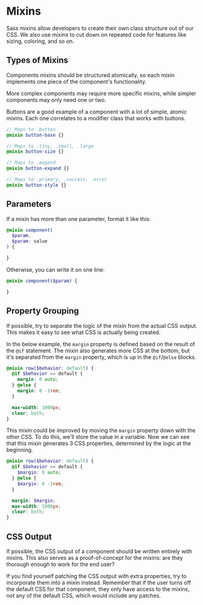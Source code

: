 # Mixins

Sass mixins allow developers to create their own class structure out of our CSS. We also use mixins to cut down on repeated code for features like sizing, coloring, and so on.

## Types of Mixins

Components mixins should be structured atomically, so each mixin implements one piece of the component's functionality.

More complex components may require more specific mixins, while simpler components may only need one or two.

Buttons are a good example of a component with a lot of simple, atomic mixins. Each one correlates to a modifier class that works with buttons.

```scss
// Maps to .button
@mixin button-base {}

// Maps to .tiny, .small, .large
@mixin button-size {}

// Maps to .expand
@mixin button-expand {}

// Maps to .primary, .success, .error
@mixin button-style {}
```

## Parameters

If a mixin has more than one parameter, format it like this:

```scss
@mixin component(
  $param,
  $param: value
) {

}
```

Otherwise, you can write it on one line:

```scss
@mixin component($param) {

}
```

## Property Grouping

If possible, try to separate the logic of the mixin from the actual CSS output. This makes it easy to see what CSS is actually being created.

In the below example, the `margin` property is defined based on the result of the `@if` statement. The mixin also generates more CSS at the bottom, but it's separated from the `margin` property, which is up in the `@if`/`@else` blocks.

```scss
@mixin row($behavior: default) {
  @if $behavior == default {
    margin: 0 auto;
  } @else {
    margin: 0 -1rem;
  }

  max-width: 1000px;
  clear: both;
}
```

This mixin could be improved by moving the `margin` property down with the other CSS. To do this, we'll store the value in a variable. Now we can see that this mixin generates 3 CSS properties, determined by the logic at the beginning.

```scss
@mixin row($behavior: default) {
  @if $behavior == default {
    $margin: 0 auto;
  } @else {
    $margin: 0 -1rem;
  }

  margin: $margin;
  max-width: 1000px;
  clear: both;
}
```

## CSS Output

If possible, the CSS output of a component should be written entirely with mixins. This also serves as a proof-of-concept for the mixins: are they thorough enough to work for the end user?

If you find yourself patching the CSS output with extra properties, try to incorporate them into a mixin instead. Remember that if the user turns off the default CSS for that component, they only have access to the mixins, not any of the default CSS, which would include any patches.
